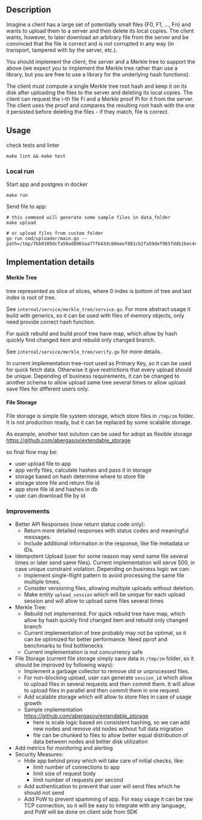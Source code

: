 ## Description

Imagine a client has a large set of potentially small files {F0, F1, …, Fn} and wants to upload them to a server and then delete its local copies. The client wants, however, to later download an arbitrary file from the server and be convinced that the file is correct and is not corrupted in any way (in transport, tampered with by the server, etc.).

You should implement the client, the server and a Merkle tree to support the above (we expect you to implement the Merkle tree rather than use a library, but you are free to use a library for the underlying hash functions).

The client must compute a single Merkle tree root hash and keep it on its disk after uploading the files to the server and deleting its local copies. The client can request the i-th file Fi and a Merkle proof Pi for it from the server. The client uses the proof and compares the resulting root hash with the one it persisted before deleting the files - if they match, file is correct.

## Usage
check tests and linter
```shell
make lint && make test 
```

### Local run
Start app and postgres in docker
```shell
make run 
```
Send file to app:
```shell
# this command will generate some sample files in data_folder
make upload

# or upload files from custom folder
go run cmd/uploader/main.go --path=/tmp/7bb9389dcfa58ad8965aa77f643dc60eeef881cb2fa59def965fddb1bec4cfeb/
```

## Implementation details
#### Merkle Tree
tree represented as slice of slices, where 0 index is bottom of tree and last index is root of tree. 

See `internal/service/merkle_tree/service.go`. For more abstract usage it build with generics, so it can be used with files of memory objects, only need provide correct hash function.

For quick rebuild and build proof tree have map, which allow by hash quickly find changed item and rebuild only changed branch. 

See `internal/service/merkle_tree/verify.go` for more details.

In current implementation tree-root used as Primary Key, so it can be used for quick fetch data. Otherwise it give restrictions that every upload should be unique. Depending of business requirements, it can be changed to another schema to allow upload same tree several times or allow upload save files for different users only.

#### File Storage
File storage is simple file system storage, which store files in `/tmp/zm` folder. It is not production ready, but it can be replaced by some scalable storage.

As example, another test solution can be used for adopt as flexible storage https://github.com/abergasov/extendable_storage

so final flow may be:
* user upload file to app
* app verify files, calculate hashes and pass it in storage
* storage based on hash determine where to store file
* storage store file and return file id
* app store file id and hashes in db
* user can download file by id

### Improvements
* Better API Responses (now return status code only):
  * Return more detailed responses with status codes and meaningful messages. 
  * Include additional information in the response, like file metadata or IDs.
* Idempotent Upload (user for some reason may send same file several times or later send same files). Current implementation will serve 500, in case unique constraint violation. Depending on business logic we can:
  * Implement single-flight pattern to avoid processing the same file multiple times.
  * Consider versioning files, allowing multiple uploads without deletion.
  * Make entity `upload_session` which will be unique for each upload session and will allow to upload same files several times
* Merkle Tree:
  * Rebuild not implemented. For quick rebuild tree have map, which allow by hash quickly find changed item and rebuild only changed branch
  * Current implementation of tree probably may not be optimal, so it can be optimized for better performance. Need pprof and benchmarks to find bottlenecks
  * Current implementation is not concurrency safe
* File Storage (current file storage simply save data in `/tmp/zm` folder, so it should be improved by following ways):
  * Implement a garbage collector to remove old or unprocessed files.
  * For non-blocking upload, user can generate `session_id` which allow to upload files in several requests and then commit them. It will allow to upload files in parallel and then commit them in one request.
  * Add scalable storage which will allow to store files in case of usage growth
  * Sample implementation https://github.com/abergasov/extendable_storage
    * here is scale logic based on consistent hashing, so we can add new nodes and remove old nodes without full data migration
    * file can be chunked to files to allow better equal distribution of data between nodes and better disk utilization
* Add metrics for monitoring and alerting
* Security Measures:
  * Hide app behind proxy which will take care of initial checks, like:
    * limit number of connections to app
    * limit size of request body
    * limit number of requests per second
  * Add authentication to prevent that user will send files which he should not send
  * Add PoW to prevent spamming of app. For easy usage it can be raw TCP connection, so it will be easy to integrate with any language, and PoW will be done on client side from SDK